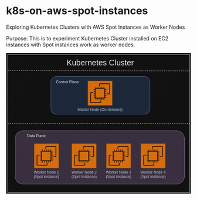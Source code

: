 # k8s-on-aws-spot-instances
Exploring Kubernetes Clusters with AWS Spot Instances as Worker Nodes

Purpose: This is to experiment Kubernetes Cluster installed on EC2 instances with Spot instances work as worker nodes.

![Overall Structure](<assets/overall-structure.gif>)

